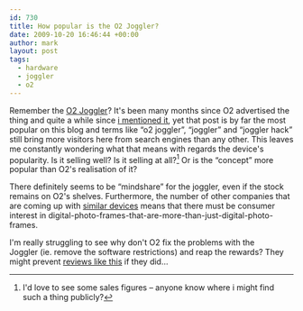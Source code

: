```yaml
---
id: 730
title: How popular is the O2 Joggler?
date: 2009-10-20 16:46:44 +00:00
author: mark
layout: post
tags:
  - hardware
  - joggler
  - o2
---
```

Remember the [O2 Joggler](http://yourfamily.o2.co.uk/o2familyjoggler)? It's been many months since O2 advertised the thing and quite a while since [i mentioned it](http://www.sallonoroff.co.uk/blog/2009/06/on-the-joggler/), yet that post is by far the most popular on this blog and terms like &#8220;o2 joggler&#8221;, &#8220;joggler&#8221; and &#8220;joggler hack&#8221; still bring more visitors here from search engines than any other. This leaves me constantly wondering what that means with regards the device's popularity. Is it selling well? Is it selling at all?[^fn-salesfigures] Or is the &#8220;concept&#8221; more popular than O2's realisation of it?

There definitely seems to be &#8220;mindshare&#8221; for the joggler, even if the stock remains on O2's shelves. Furthermore, the number of other companies that are coming up with [similar devices](http://www.engadget.com/2009/09/17/hps-new-dreamscreens-pack-pandora-and-facebook-into-a-wireless/) means that there must be consumer interest in digital-photo-frames-that-are-more-than-just-digital-photo-frames.

I'm really struggling to see why don't O2 fix the problems with the Joggler (ie. remove the software restrictions) and reap the rewards? They might prevent [reviews like this](http://www.techradar.com/reviews/pc-mac/handhelds-pdas/pdas-and-pocket-pcs/o2-joggler-633382/review) if they did&#8230;

[^fn-salesfigures]: I'd love to see some sales figures &#8211; anyone know where i might find such a thing publicly?

